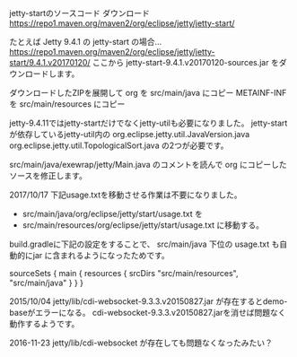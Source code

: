 jetty-startのソースコード ダウンロード
https://repo1.maven.org/maven2/org/eclipse/jetty/jetty-start/

たとえば Jetty 9.4.1 の jetty-start の場合…
https://repo1.maven.org/maven2/org/eclipse/jetty/jetty-start/9.4.1.v20170120/
ここから
jetty-start-9.4.1.v20170120-sources.jar
をダウンロードします。

ダウンロードしたZIPを展開して
org を src/main/java にコピー
METAINF-INF を src/main/resources にコピー

jetty-9.4.11ではjetty-startだけでなくjetty-utilも必要になりました。
jetty-startが依存しているjetty-util内の
org.eclipse.jetty.util.JavaVersion.java
org.eclipse.jetty.util.TopologicalSort.java
の2つが必要です。

src/main/java/exewrap/jetty/Main.java のコメントを読んで org にコピーしたソースを修正します。


2017/10/17
下記usage.txtを移動させる作業は不要になりました。
 * src/main/java/org/eclipse/jetty/start/usage.txt を
 * src/main/resources/org/eclipse/jetty/start/usage.txt に移動する。

build.gradleに下記の設定をすることで、
src/main/java 下位の usage.txt も自動的にjar に含まれるようになったためです。

sourceSets {
	main {
		resources {
			srcDirs "src/main/resources", "src/main/java"
		}
	}
}

2015/10/04
jetty/lib/cdi-websocket-9.3.3.v20150827.jar が存在するとdemo-baseがエラーになる。
cdi-websocket-9.3.3.v20150827.jarを消せば問題なく動作するようです。

2016-11-23
jetty/lib/cdi-websocket が存在しても問題なくなったみたい？

